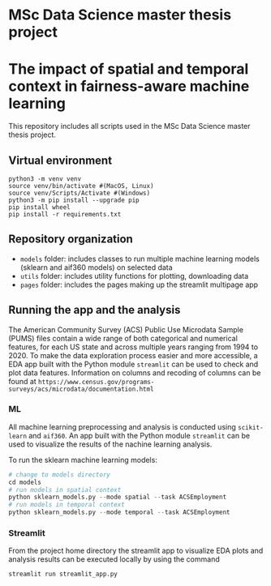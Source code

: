 # MSc Data Science master thesis project 
# The impact of spatial and temporal context in fairness-aware  machine learning

This repository includes all scripts used in the MSc Data Science master thesis project.

## Virtual environment
```shell
python3 -m venv venv
source venv/bin/activate #(MacOS, Linux)
source venv/Scripts/Activate #(Windows)
python3 -m pip install --upgrade pip
pip install wheel
pip install -r requirements.txt
```

## Repository organization
* `models` folder: includes classes to run multiple machine learning models (sklearn and aif360 models) on selected data
* `utils` folder: includes utility functions for plotting, downloading data
* `pages` folder: includes the pages making up the streamlit multipage app

## Running the app and the analysis

The American Community Survey (ACS) Public Use Microdata Sample (PUMS) files contain a wide range of both categorical and numerical features, for each US state and across multiple years ranging from 1994 to 2020. To make the data exploration process easier and more accessible, a EDA app built with the Python module `streamlit` can be used to check and plot data features.
Information on columns and recoding of columns can be found at `https://www.census.gov/programs-surveys/acs/microdata/documentation.html`

### ML

All machine learning preprocessing and analysis is conducted using `scikit-learn` and `aif360`. An app built with the Python module `streamlit` can be used to visualize the results of the nachine learning analysis.

To run the sklearn machine learning models:

```python
# change to models directory
cd models 
# run models in spatial context
python sklearn_models.py --mode spatial --task ACSEmployment
# run models in temporal context
python sklearn_models.py --mode temporal --task ACSEmployment
```

### Streamlit
From the project home directory the streamlit app to visualize EDA plots and analysis results can be executed 
locally by using the command

```bash
streamlit run streamlit_app.py
```